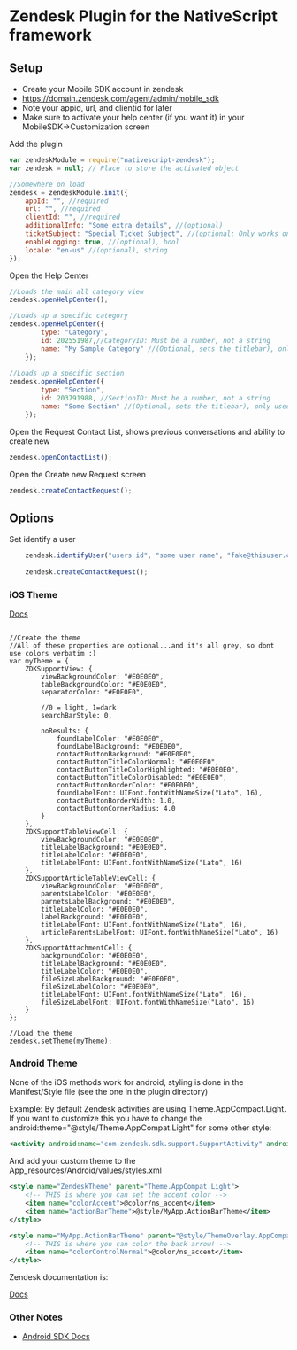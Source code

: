 # Zendesk Plugin for the NativeScript framework

## Setup
- Create your Mobile SDK account in zendesk
- https://domain.zendesk.com/agent/admin/mobile_sdk
- Note your appid, url, and clientid for later
- Make sure to activate your help center (if you want it) in your MobileSDK->Customization screen

Add the plugin
```js
var zendeskModule = require("nativescript-zendesk");
var zendesk = null; // Place to store the activated object

//Somewhere on load
zendesk = zendeskModule.init({
    appId: "", //required
    url: "", //required
    clientId: "", //required
	additionalInfo: "Some extra details", //(optional)
	ticketSubject: "Special Ticket Subject", //(optional: Only works on android)
    enableLogging: true, //(optional), bool
    locale: "en-us" //(optional), string
});
```

Open the Help Center
```js
//Loads the main all category view
zendesk.openHelpCenter();

//Loads up a specific category
zendesk.openHelpCenter({
        type: "Category",
        id: 202551987,//CategoryID: Must be a number, not a string
        name: "My Sample Category" //(Optional, sets the titlebar), only used on iOS
    });
    
//Loads up a specific section
zendesk.openHelpCenter({
        type: "Section",
        id: 203791988, //SectionID: Must be a number, not a string
        name: "Some Section" //(Optional, sets the titlebar), only used on iOS
    });
```

Open the Request Contact List, shows previous conversations and ability to create new
```js
zendesk.openContactList();
```

Open the Create new Request screen
```js
zendesk.createContactRequest();
```

## Options
Set identify a user
```js
    zendesk.identifyUser("users id", "some user name", "fake@thisuser.com"); //Optional, defaults to anon if not set
        
    zendesk.createContactRequest();
```

### iOS Theme
[Docs](https://developer.zendesk.com/embeddables/docs/ios/customization)
```

//Create the theme
//All of these properties are optional...and it's all grey, so dont use colors verbatim :)
var myTheme = {
	ZDKSupportView: {
		viewBackgroundColor: "#E0E0E0",
		tableBackgroundColor: "#E0E0E0",
		separatorColor: "#E0E0E0",
	
		//0 = light, 1=dark
		searchBarStyle: 0,
		
		noResults: {
			foundLabelColor: "#E0E0E0",
			foundLabelBackground: "#E0E0E0",
			contactButtonBackground: "#E0E0E0",
			contactButtonTitleColorNormal: "#E0E0E0",
			contactButtonTitleColorHighlighted: "#E0E0E0",
			contactButtonTitleColorDisabled: "#E0E0E0",
			contactButtonBorderColor: "#E0E0E0",	
			foundLabelFont: UIFont.fontWithNameSize("Lato", 16),
			contactButtonBorderWidth: 1.0,
			contactButtonCornerRadius: 4.0
		} 
	},
	ZDKSupportTableViewCell: {
		viewBackgroundColor: "#E0E0E0",
		titleLabelBackground: "#E0E0E0",
		titleLabelColor: "#E0E0E0",
		titleLabelFont: UIFont.fontWithNameSize("Lato", 16)
	},
	ZDKSupportArticleTableViewCell: {
		viewBackgroundColor: "#E0E0E0",
		parentsLabelColor: "#E0E0E0",
		parnetsLabelBackground: "#E0E0E0",
		titleLabelColor: "#E0E0E0",
		labelBackground: "#E0E0E0",
		titleLabelFont: UIFont.fontWithNameSize("Lato", 16),
		articleParentsLabelFont: UIFont.fontWithNameSize("Lato", 16)
	},
	ZDKSupportAttachmentCell: {
		backgroundColor: "#E0E0E0",
		titleLabelBackground: "#E0E0E0",
		titleLabelColor: "#E0E0E0",
		fileSizeLabelBackground: "#E0E0E0",
		fileSizeLabelColor: "#E0E0E0",
		titleLabelFont: UIFont.fontWithNameSize("Lato", 16),
		fileSizeLabelFont: UIFont.fontWithNameSize("Lato", 16)
	}
};
	
//Load the theme
zendesk.setTheme(myTheme);

```

### Android Theme
None of the iOS methods work for android, styling is done in the Manifest/Style file (see the one in the plugin directory)

Example:
By default Zendesk activities are using Theme.AppCompact.Light. If you want to customize this you have to change the android:theme="@style/Theme.AppCompat.Light" for some other style:

```xml
<activity android:name="com.zendesk.sdk.support.SupportActivity" android:theme="@style/@style/ZendeskTheme"/>
```

And add your custom theme to the App_resources/Android/values/styles.xml

```xml
<style name="ZendeskTheme" parent="Theme.AppCompat.Light">
	<!-- THIS is where you can set the accent color -->
	<item name="colorAccent">@color/ns_accent</item>
	<item name="actionBarTheme">@style/MyApp.ActionBarTheme</item>
</style>

<style name="MyApp.ActionBarTheme" parent="@style/ThemeOverlay.AppCompat.ActionBar">       
    <!-- THIS is where you can color the back arrow! -->
    <item name="colorControlNormal">@color/ns_accent</item>
</style>

```

Zendesk documentation is: 

[Docs](https://developer.zendesk.com/embeddables/docs/android/customization)


### Other Notes ###
* [Android SDK Docs](https://zdmobilesdkdocdev.herokuapp.com/android-sdk/)